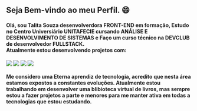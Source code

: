  <h2><b>Seja Bem-vindo ao meu Perfil. 😄<b></h2>

<h4> Olá, sou Talita Souza desenvolverdora FRONT-END em formação, Estudo no Centro Universiário <b>UNITAFECIE</b> cursando ANÁLISE E DESENVOLVIMENTO DE SISTEMAS e Faço um curso técnico na  DEVCLUB de desenvolvedor FULLSTACK.<br>
  Atualmente estou desenvolvendo projetos com:</h4> <img src="https://img.shields.io/badge/HTML5-E34F26?style=for-the-badge&logo=html5&logoColor=white"/> <img src="https://img.shields.io/badge/CSS3-1572B6?style=for-the-badge&logo=css3&logoColor=white"/> <img src="https://img.shields.io/badge/Sass-CC6699?style=for-the-badge&logo=sass&logoColor=white"/> <img src="https://img.shields.io/badge/JavaScript-323330?style=for-the-badge&logo=javascript&logoColor=F7DF1E"/> 
<br> <br> Me considero uma Eterna aprendiz de tecnologia, acredito que nesta área estamos expostos a constantes evoluções. Atualmente estou trabalhando em desenvolver uma blibioteca virtual de livros, mas sempre estou a fazer projetos a parte e menores para me manter ativa em todas a tecnologias que estou estudando.
 



